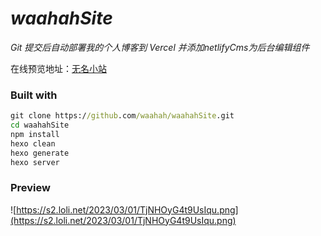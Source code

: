 # *waahahSite*
*Git 提交后自动部署我的个人博客到 Vercel 并添加netlifyCms为后台编辑组件*

在线预览地址：[无名小站](https://www.waahah.xyz/)

### Built with
```cmd
git clone https://github.com/waahah/waahahSite.git
cd waahahSite
npm install
hexo clean
hexo generate
hexo server
```

### Preview
![https://s2.loli.net/2023/03/01/TjNHOyG4t9UsIqu.png](https://s2.loli.net/2023/03/01/TjNHOyG4t9UsIqu.png)
